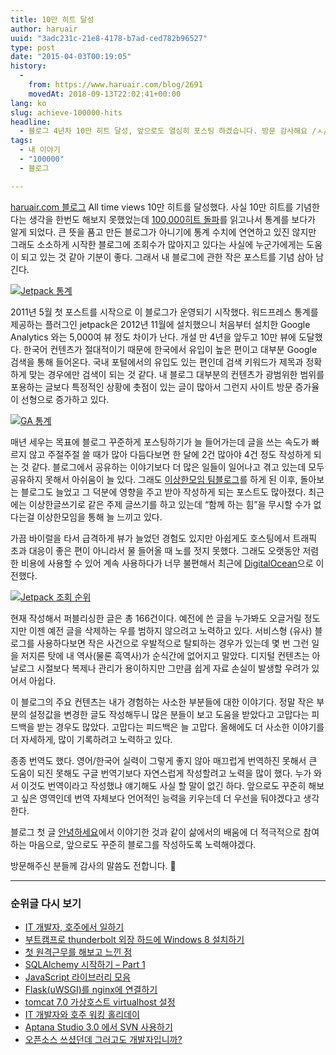 ```yaml
---
title: 10만 히트 달성
author: haruair
uuid: "3adc231c-21e8-4178-b7ad-ced782b96527"
type: post
date: "2015-04-03T00:19:05"
history:
  - 
    from: https://www.haruair.com/blog/2691
    movedAt: 2018-09-13T22:02:41+00:00
lang: ko
slug: achieve-100000-hits
headline:
  - 블로그 4년차 10만 히트 달성, 앞으로도 열심히 포스팅 하겠습니다. 방문 감사해요 /ㅅ/
tags:
  - 내 이야기
  - "100000"
  - 블로그

---
```

[haruair.com 블로그][1] All time views 10만 히트를 달성했다. 사실 10만 히트를 기념한다는 생각을 한번도 해보지 못했었는데 [100,000히트 돌파][2]를 읽고나서 통계를 보다가 알게 되었다. 큰 뜻을 품고 만든 블로그가 아니기에 통계 수치에 연연하고 있진 않지만 그래도 소소하게 시작한 블로그에 조회수가 많아지고 있다는 사실에 누군가에게는 도움이 되고 있는 것 같아 기분이 좋다. 그래서 내 블로그에 관한 작은 포스트를 기념 삼아 남긴다.

<a href="http://www.flickr.com/photos/90112078@N08/16394268923" target="_blank" title="Jetpack 통계"><img src="https://farm8.staticflickr.com/7592/16394268923_0302014b46_b.jpg?w=660&#038;ssl=1" alt="Jetpack 통계" class="aligncenter" data-recalc-dims="1" /></a>

2011년 5월 첫 포스트를 시작으로 이 블로그가 운영되기 시작했다. 워드프레스 통계를 제공하는 플러그인 jetpack은 2012년 11월에 설치했으니 처음부터 설치한 Google Analytics 와는 5,000여 뷰 정도 차이가 난다. 개설 만 4년을 앞두고 10만 뷰에 도달했다. 한국어 컨텐츠가 절대적이기 때문에 한국에서 유입이 높은 편이고 대부분 Google 검색을 통해 들어온다. 국내 포털에서의 유입도 있는 편인데 검색 키워드가 제목과 정확하게 맞는 경우에만 검색이 되는 것 같다. 내 블로그 대부분의 컨텐츠가 광범위한 범위를 포용하는 글보다 특정적인 상황에 촛점이 있는 글이 많아서 그런지 사이트 방문 증가율이 선형으로 증가하고 있다.

<a href="http://www.flickr.com/photos/90112078@N08/16828181349" target="_blank" title="GA 통계"><img src="https://farm9.staticflickr.com/8747/16828181349_188734ea14_b.jpg?w=660&#038;ssl=1" alt="GA 통계" class="aligncenter" data-recalc-dims="1" /></a>

매년 세우는 목표에 블로그 꾸준하게 포스팅하기가 늘 들어가는데 글을 쓰는 속도가 빠르지 않고 주절주절 쓸 때가 많아 다듬다보면 한 달에 2건 많아야 4건 정도 작성하게 되는 것 같다. 블로그에서 공유하는 이야기보다 더 많은 일들이 일어나고 겪고 있는데 모두 공유하지 못해서 아쉬움이 늘 있다. 그래도 [이상한모임 팀블로그][3]를 하게 된 이후, 돌아보는 블로그도 늘었고 그 덕분에 영향을 주고 받아 작성하게 되는 포스트도 많아졌다. 최근에는 이상한글쓰기로 같은 주제 글쓰기를 하고 있는데 &#8220;함께 하는 힘&#8221;을 무시할 수가 없다는걸 이상한모임을 통해 늘 느끼고 있다.

가끔 바이럴을 타서 급격하게 뷰가 늘었던 경험도 있지만 아쉽게도 호스팅에서 트래픽 초과 대응이 좋은 편이 아니라서 물 들어올 때 노를 젓지 못했다. 그래도 오랫동안 저렴한 비용에 사용할 수 있어 계속 사용하다가 너무 불편해서 최근에 [DigitalOcean][4]으로 이전했다.

<a href="http://www.flickr.com/photos/90112078@N08/16988434586" target="_blank" title="Jetpack 조회 순위"><img src="https://farm8.staticflickr.com/7601/16988434586_ef7125660f_o.png?w=660&#038;ssl=1" alt="Jetpack 조회 순위" class="aligncenter" data-recalc-dims="1" /></a>

현재 작성해서 퍼블리싱한 글은 총 166건이다. 예전에 쓴 글을 누가봐도 오글거릴 정도지만 이젠 예전 글을 삭제하는 우를 범하지 않으려고 노력하고 있다. 서비스형 (유사) 블로그를 사용하다보면 작은 사건으로 우발적으로 탈퇴하는 경우가 있는데 몇 번 그런 일을 저지른 탓에 내 역사(물론 흑역사)가 순식간에 없어지고 말았다. 디지털 컨텐츠는 아날로그 시절보다 복제나 관리가 용이하지만 그만큼 쉽게 자료 손실이 발생할 우려가 있어서 아쉽다.

이 블로그의 주요 컨텐츠는 내가 경험하는 사소한 부분들에 대한 이야기다. 정말 작은 부분의 설정값을 변경한 글도 작성해두니 많은 분들이 보고 도움을 받았다고 고맙다는 피드백을 받는 경우도 많았다. 고맙다는 피드백은 늘 고맙다. 올해에도 더 사소한 이야기를 더 자세하게, 많이 기록하려고 노력하고 있다.

종종 번역도 했다. 영어/한국어 실력이 그렇게 좋지 않아 매끄럽게 번역하진 못해서 큰 도움이 되진 못해도 구글 번역기보다 자연스럽게 작성할려고 노력을 많이 했다. 누가 와서 이것도 번역이라고 작성했냐 얘기해도 사실 할 말이 없긴 하다. 앞으로도 꾸준히 해보고 싶은 영역인데 번역 자체보다 언어적인 능력을 키우는데 더 우선을 둬야겠다고 생각한다.

블로그 첫 글 [안녕하세요][5]에서 이야기한 것과 같이 삶에서의 배움에 더 적극적으로 참여하는 마음으로, 앞으로도 꾸준히 블로그를 작성하도록 노력해야겠다.

방문해주신 분들께 감사의 말씀도 전합니다. 🙂

* * *

### 순위글 다시 보기

  * [IT 개발자, 호주에서 일하기][6]
  * [부트캠프로 thunderbolt 외장 하드에 Windows 8 설치하기][7]
  * [첫 원격근무를 해보고 느낀 점][8]
  * [SQLAlchemy 시작하기 – Part 1][9]
  * [JavaScript 라이브러리 모음][10]
  * [Flask(uWSGI)를 nginx에 연결하기][11]
  * [tomcat 7.0 가상호스트 virtualhost 설정][12]
  * [IT 개발자와 호주 워킹 홀리데이][13]
  * [Aptana Studio 3.0 에서 SVN 사용하기][14]
  * [오픈소스 쓰셨던데 그러고도 개발자입니까?][15]

 [1]: http://haruair.com/
 [2]: http://www.dev-diary.com/archives/3773
 [3]: http://we.weirdmeetup.com
 [4]: https://www.digitalocean.com/?refcode=2eda23c4a7c4
 [5]: http://haruair.com/blog/711
 [6]: http://haruair.com/blog/2637
 [7]: http://haruair.com/blog/1938
 [8]: http://haruair.com/blog/2511
 [9]: http://haruair.com/blog/1682
 [10]: http://haruair.com/javascript-%eb%9d%bc%ec%9d%b4%eb%b8%8c%eb%9f%ac%eb%a6%ac-%eb%aa%a8%ec%9d%8c
 [11]: http://haruair.com/blog/1900
 [12]: http://haruair.com/blog/1021
 [13]: http://haruair.com/blog/1446
 [14]: http://haruair.com/blog/857
 [15]: http://haruair.com/blog/774